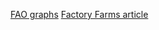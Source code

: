 [FAO graphs](http://kids.fao.org/glipha)
[Factory Farms article](http://library.cqpress.com/cqresearcher/document.php?id=cqresrre2007011200)
